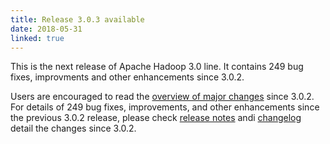 ```yaml
---
title: Release 3.0.3 available
date: 2018-05-31
linked: true
---
```

<!---
  Licensed under the Apache License, Version 2.0 (the "License");
  you may not use this file except in compliance with the License.
  You may obtain a copy of the License at

   http://www.apache.org/licenses/LICENSE-2.0

  Unless required by applicable law or agreed to in writing, software
  distributed under the License is distributed on an "AS IS" BASIS,
  WITHOUT WARRANTIES OR CONDITIONS OF ANY KIND, either express or implied.
  See the License for the specific language governing permissions and
  limitations under the License. See accompanying LICENSE file.
-->

This is the next release of Apache Hadoop 3.0 line. It contains 249 bug
fixes, improvments and other enhancements since 3.0.2.

Users are encouraged to read the [overview of major
changes](https://hadoop.apache.org/docs/r3.0.3/index.html) since 3.0.2.
For details of 249 bug fixes, improvements, and other enhancements since
the previous 3.0.2 release, please check [release
notes](https://hadoop.apache.org/docs/r3.0.3/hadoop-project-dist/hadoop-common/release/3.0.3/RELEASENOTES.3.0.3.html)
andi
[changelog](https://hadoop.apache.org/docs/r3.0.3/hadoop-project-dist/hadoop-common/release/3.0.3/CHANGES.3.0.3.html)
detail the changes since 3.0.2.
